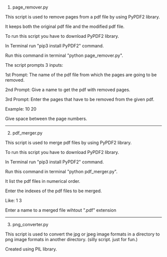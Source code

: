 1. page_remover.py

This script is used to remove pages from a pdf file by using PyPDF2 library.

It keeps both the original pdf file and the modified pdf file.

To run this script you have to download PyPDF2 library.

In Terminal run "pip3 install PyPDF2" command.

Run this command in terminal "python page_remover.py".

The script prompts 3 inputs:

1st Prompt: The name of the pdf file from which the pages are going to be removed.

2nd Prompt: Give a name to get the pdf with removed pages.

3rd Prompt: Enter the pages that have to be removed from the given pdf.

Example: 10 20

Give space between the page numbers.

---

2. pdf_merger.py

This script is used to merge pdf files by using PyPDF2 library.

To run this script you have to download PyPDF2 library.

In Terminal run "pip3 install PyPDF2" command.

Run this command in terminal "python pdf_merger.py".

It list the pdf files in numerical order.

Enter the indexes of the pdf files to be merged.

Like: 1 3

Enter a name to a merged file wihtout ".pdf" extension

---

3. png_converter.py

This script is used to convert the jpg or jpeg image formats in a directory to png image formats in another directory. (silly script. just for fun.)

Created using PIL library.
